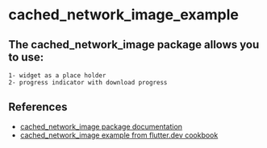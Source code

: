 # cached_network_image_example

##  The cached_network_image package allows you to use: 
    1- widget as a place holder
    2- progress indicator with download progress

## References

- [cached_network_image package documentation](https://pub.dev/packages/cached_network_image)
- [cached_network_image example from flutter.dev cookbook](https://flutter.dev/docs/cookbook/images/cached-images)


